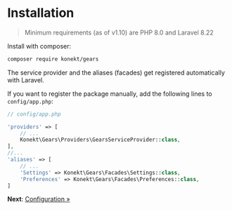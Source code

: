 # Installation

> Minimum requirements (as of v1.10) are PHP 8.0 and Laravel 8.22

Install with composer:

```bash
composer require konekt/gears
```

The service provider and the aliases (facades) get registered automatically with Laravel.

If you want to register the package manually, add the following lines to `config/app.php`:

```php
// config/app.php

'providers' => [
    // ...
    Konekt\Gears\Providers\GearsServiceProvider::class,
],
//...
'aliases' => [
    // ...
    'Settings' => Konekt\Gears\Facades\Settings::class,
    'Preferences' => Konekt\Gears\Facades\Preferences::class,
]
```

**Next**: [Configuration &raquo;](configuration.md)

